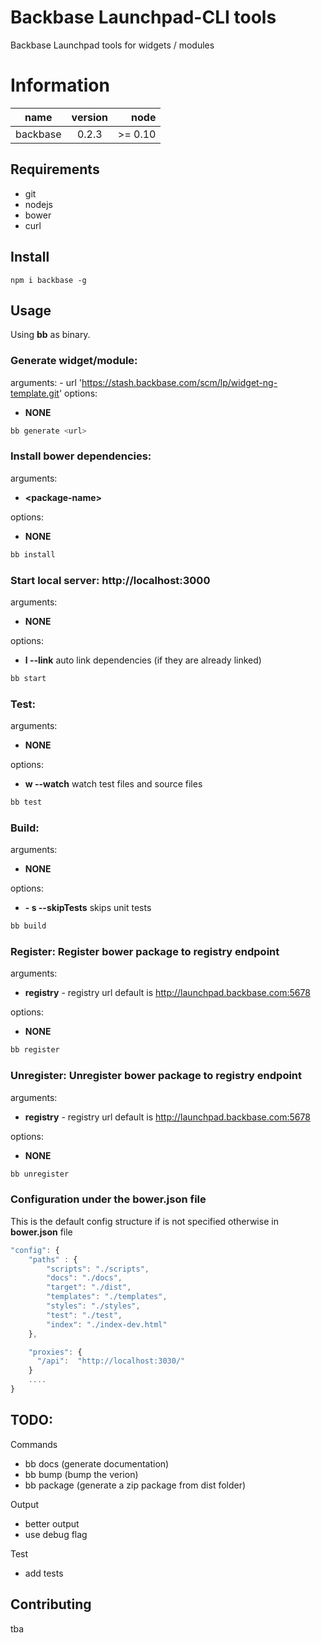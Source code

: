 # Backbase Launchpad-CLI tools

Backbase Launchpad tools for widgets / modules 

# Information
| name                  | version       | node      |
| ----------------------|:-------------:| ----------:|
| backbase              | 0.2.3         | >= 0.10    |


## Requirements
- git
- nodejs
- bower
- curl

## Install

```
npm i backbase -g 
```

## Usage

Using **bb** as binary.


### Generate widget/module:

arguments:
    - url 'https://stash.backbase.com/scm/lp/widget-ng-template.git'
options:
- **NONE**

```bash
bb generate <url>
```

### Install bower dependencies:
arguments:

- **&lt;package-name&gt;**

options:

- **NONE**

```bash
bb install
```


### Start local server: http://localhost:3000

arguments:

- **NONE**

options:

- **l --link** auto link dependencies (if they are already linked)
    

```bash
bb start
```

### Test: 
arguments:

- **NONE**

options:
- **w --watch** watch test files and source files

```bash
bb test
```


### Build: 

arguments:
    
- **NONE**

options:

- **- s --skipTests** skips unit tests

```bash
bb build
```


### Register: Register bower package to registry endpoint

arguments:

- **registry** - registry url default is http://launchpad.backbase.com:5678

options:
- **NONE**

```bash
bb register
```

### Unregister: Unregister bower package to registry endpoint
arguments:

- **registry** - registry url default is http://launchpad.backbase.com:5678

options:

- **NONE**

```bash
bb unregister
```

### Configuration under the bower.json file

This is the default config structure if is not specified otherwise in **bower.json** file


```javascript
"config": {
    "paths" : {
        "scripts": "./scripts",
        "docs": "./docs",
        "target": "./dist",
        "templates": "./templates",
        "styles": "./styles",
        "test": "./test",
        "index": "./index-dev.html"
    },

    "proxies": {
      "/api":  "http://localhost:3030/"
    }
    ....    
}
```


## TODO:


Commands
- bb docs (generate documentation)
- bb bump (bump the verion)
- bb package (generate a zip package from dist folder)

Output
- better output
- use debug flag

Test
- add tests


## Contributing
 tba
